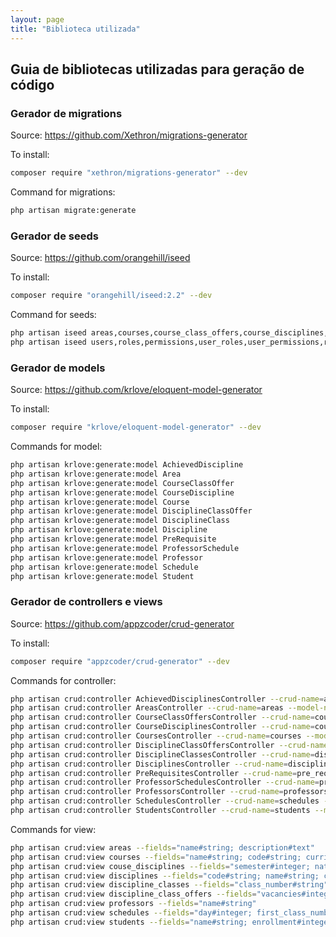 ```yaml
---
layout: page
title: "Biblioteca utilizada"
---
```


## Guia de bibliotecas utilizadas para geração de código

### Gerador de migrations

Source: <https://github.com/Xethron/migrations-generator>

To install:

```bash
composer require "xethron/migrations-generator" --dev
```

Command for migrations:

```bash
php artisan migrate:generate
```

### Gerador de seeds

Source: <https://github.com/orangehill/iseed>

To install:

```bash
composer require "orangehill/iseed:2.2" --dev
```

Command for seeds:

```bash
php artisan iseed areas,courses,course_class_offers,course_disciplines,disciplines,discipline_classes,discipline_class_offers,pre_requisites,professors,professor_schedules,schedules
php artisan iseed users,roles,permissions,user_roles,user_permissions,role_permissions
```

### Gerador de models

Source: <https://github.com/krlove/eloquent-model-generator>

To install:

```bash
composer require "krlove/eloquent-model-generator" --dev
```

Commands for model:

```bash
php artisan krlove:generate:model AchievedDiscipline
php artisan krlove:generate:model Area
php artisan krlove:generate:model CourseClassOffer
php artisan krlove:generate:model CourseDiscipline
php artisan krlove:generate:model Course
php artisan krlove:generate:model DisciplineClassOffer
php artisan krlove:generate:model DisciplineClass
php artisan krlove:generate:model Discipline
php artisan krlove:generate:model PreRequisite
php artisan krlove:generate:model ProfessorSchedule
php artisan krlove:generate:model Professor
php artisan krlove:generate:model Schedule
php artisan krlove:generate:model Student
```

### Gerador de controllers e views

Source: <https://github.com/appzcoder/crud-generator>

To install:

```bash
composer require "appzcoder/crud-generator" --dev
```

Commands for controller:

```bash
php artisan crud:controller AchievedDisciplinesController --crud-name=achieved_disciplines --model-name=AchievedDiscipline
php artisan crud:controller AreasController --crud-name=areas --model-name=Area
php artisan crud:controller CourseClassOffersController --crud-name=course_class_offers --model-name=CourseClassOffer
php artisan crud:controller CourseDisciplinesController --crud-name=course_disciplines --model-name=CourseDiscipline
php artisan crud:controller CoursesController --crud-name=courses --model-name=Course
php artisan crud:controller DisciplineClassOffersController --crud-name=discipline_class_offers --model-name=DisciplineClassOffer
php artisan crud:controller DisciplineClassesController --crud-name=discipline_classes --model-name=DisciplineClass
php artisan crud:controller DisciplinesController --crud-name=disciplines --model-name=Discipline
php artisan crud:controller PreRequisitesController --crud-name=pre_requisites --model-name=PreRequisite
php artisan crud:controller ProfessorSchedulesController --crud-name=professor_schedules --model-name=ProfessorSchedule
php artisan crud:controller ProfessorsController --crud-name=professors --model-name=Professor
php artisan crud:controller SchedulesController --crud-name=schedules --model-name=Schedule
php artisan crud:controller StudentsController --crud-name=students --model-name=Student
```

Commands for view:

```bash
php artisan crud:view areas --fields="name#string; description#text"
php artisan crud:view courses --fields="name#string; code#string; curriculum#string"		
php artisan crud:view couse_disciplines --fields="semester#integer; nature#string"
php artisan crud:view disciplines --fields="code#string; name#string; curriculum#string; load#integer"
php artisan crud:view discipline_classes --fields="class_number#string"		
php artisan crud:view discipline_class_offers --fields="vacancies#integer"
php artisan crud:view professors --fields="name#string"
php artisan crud:view schedules --fields="day#integer; first_class_number#integer; class_count#integer"
php artisan crud:view students --fields="name#string; enrollment#integer; email#string"
```
